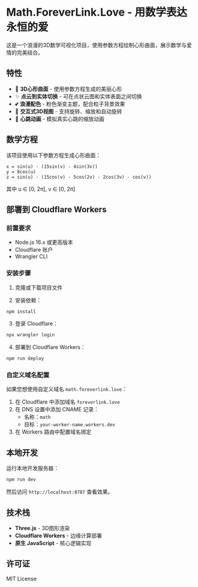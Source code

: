 # Math.ForeverLink.Love - 用数学表达永恒的爱

这是一个浪漫的3D数学可视化项目，使用参数方程绘制心形曲面，展示数学与爱情的完美结合。

## 特性

- 🎨 **3D心形曲面** - 使用参数方程生成的美丽心形
- ✨ **点云到实体切换** - 可在点状云图和实体表面之间切换
- 💕 **浪漫配色** - 粉色渐变主题，配合粒子背景效果
- 🎯 **交互式3D视图** - 支持旋转、缩放和自动旋转
- 💓 **心跳动画** - 模拟真实心跳的缩放动画

## 数学方程

该项目使用以下参数方程生成心形曲面：

```
x = sin(u) · (15sin(v) - 4sin(3v))
y = 8cos(u)
z = sin(u) · (15cos(v) - 5cos(2v) - 2cos(3v) - cos(v))
```

其中 u ∈ [0, 2π], v ∈ [0, 2π]

## 部署到 Cloudflare Workers

### 前置要求

- Node.js 16.x 或更高版本
- Cloudflare 账户
- Wrangler CLI

### 安装步骤

1. 克隆或下载项目文件

2. 安装依赖：
```bash
npm install
```

3. 登录 Cloudflare：
```bash
npx wrangler login
```

4. 部署到 Cloudflare Workers：
```bash
npm run deploy
```

### 自定义域名配置

如果您想使用自定义域名 `math.foreverlink.love`：

1. 在 Cloudflare 中添加域名 `foreverlink.love`
2. 在 DNS 设置中添加 CNAME 记录：
   - 名称：`math`
   - 目标：`your-worker-name.workers.dev`
3. 在 Workers 路由中配置域名绑定

## 本地开发

运行本地开发服务器：
```bash
npm run dev
```

然后访问 `http://localhost:8787` 查看效果。

## 技术栈

- **Three.js** - 3D图形渲染
- **Cloudflare Workers** - 边缘计算部署
- **原生 JavaScript** - 核心逻辑实现

## 许可证

MIT License